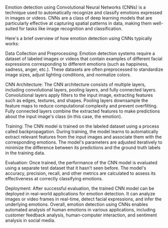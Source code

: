 Emotion detection using Convolutional Neural Networks (CNNs) is a technique used to automatically recognize and classify emotions expressed in images or videos. CNNs are a class of deep learning models that are particularly effective at capturing spatial patterns in data, making them well-suited for tasks like image recognition and classification.

Here's a brief overview of how emotion detection using CNNs typically works:

Data Collection and Preprocessing: Emotion detection systems require a dataset of labeled images or videos that contain examples of different facial expressions corresponding to different emotions (such as happiness, sadness, anger, etc.). These datasets are often preprocessed to standardize image sizes, adjust lighting conditions, and normalize colors.

CNN Architecture: The CNN architecture consists of multiple layers, including convolutional layers, pooling layers, and fully connected layers. Convolutional layers apply filters to the input image, extracting features such as edges, textures, and shapes. Pooling layers downsample the feature maps to reduce computational complexity and prevent overfitting. Fully connected layers combine the extracted features to make predictions about the input image's class (in this case, the emotion).

Training: The CNN model is trained on the labeled dataset using a process called backpropagation. During training, the model learns to automatically extract relevant features from the input images and associate them with the corresponding emotions. The model's parameters are adjusted iteratively to minimize the difference between its predictions and the ground truth labels in the training data.

Evaluation: Once trained, the performance of the CNN model is evaluated using a separate test dataset that it hasn't seen before. The model's accuracy, precision, recall, and other metrics are calculated to assess its effectiveness at correctly classifying emotions.

Deployment: After successful evaluation, the trained CNN model can be deployed in real-world applications for emotion detection. It can analyze images or video frames in real-time, detect facial expressions, and infer the underlying emotions.
Overall, emotion detection using CNNs enables automated analysis of human emotions in various applications, including customer feedback analysis, human-computer interaction, and sentiment analysis in social media.
 
